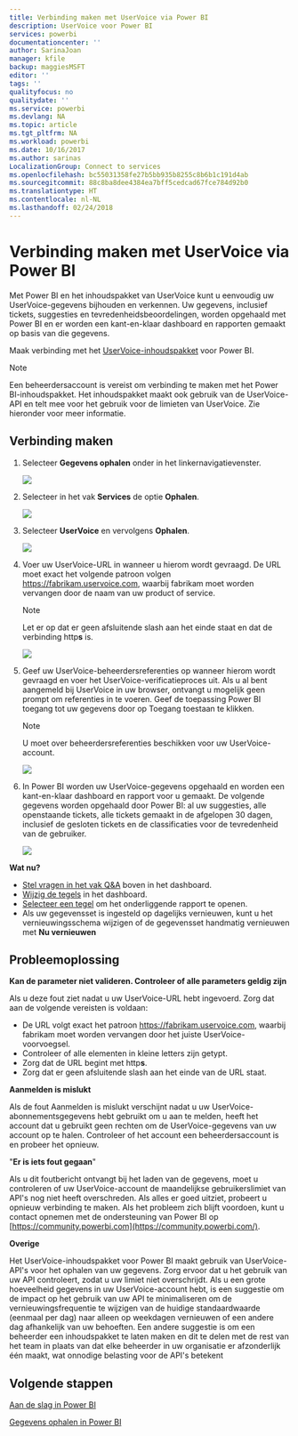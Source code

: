 ```yaml
---
title: Verbinding maken met UserVoice via Power BI
description: UserVoice voor Power BI
services: powerbi
documentationcenter: ''
author: SarinaJoan
manager: kfile
backup: maggiesMSFT
editor: ''
tags: ''
qualityfocus: no
qualitydate: ''
ms.service: powerbi
ms.devlang: NA
ms.topic: article
ms.tgt_pltfrm: NA
ms.workload: powerbi
ms.date: 10/16/2017
ms.author: sarinas
LocalizationGroup: Connect to services
ms.openlocfilehash: bc55031358fe27b5bb935b8255c8b6b1c191d4ab
ms.sourcegitcommit: 88c8ba8dee4384ea7bff5cedcad67fce784d92b0
ms.translationtype: HT
ms.contentlocale: nl-NL
ms.lasthandoff: 02/24/2018
---
```

# <a name="connect-to-uservoice-with-power-bi"></a>Verbinding maken met UserVoice via Power BI
Met Power BI en het inhoudspakket van UserVoice kunt u eenvoudig uw UserVoice-gegevens bijhouden en verkennen. Uw gegevens, inclusief tickets, suggesties en tevredenheidsbeoordelingen, worden opgehaald met Power BI en er worden een kant-en-klaar dashboard en rapporten gemaakt op basis van die gegevens.

Maak verbinding met het [UserVoice-inhoudspakket](https://app.powerbi.com/getdata/services/uservoice) voor Power BI.

>[!NOTE]
>Een beheerdersaccount is vereist om verbinding te maken met het Power BI-inhoudspakket. Het inhoudspakket maakt ook gebruik van de UserVoice-API en telt mee voor het gebruik voor de limieten van UserVoice. Zie hieronder voor meer informatie.

## <a name="how-to-connect"></a>Verbinding maken
1. Selecteer **Gegevens ophalen** onder in het linkernavigatievenster.
   
   ![](media/service-connect-to-uservoice/pbi_getdata.png)
2. Selecteer in het vak **Services** de optie **Ophalen**.
   
   ![](media/service-connect-to-uservoice/pbi_getservices.png) 
3. Selecteer **UserVoice** en vervolgens **Ophalen**.
   
   ![](media/service-connect-to-uservoice/uservoice.png)
4. Voer uw UserVoice-URL in wanneer u hierom wordt gevraagd. De URL moet exact het volgende patroon volgen https://fabrikam.uservoice.com, waarbij fabrikam moet worden vervangen door de naam van uw product of service.
   
   >[!NOTE]
   >Let er op dat er geen afsluitende slash aan het einde staat en dat de verbinding http**s** is.
   
   ![](media/service-connect-to-uservoice/capture.png)
5. Geef uw UserVoice-beheerdersreferenties op wanneer hierom wordt gevraagd en voer het UserVoice-verificatieproces uit. Als u al bent aangemeld bij UserVoice in uw browser, ontvangt u mogelijk geen prompt om referenties in te voeren. Geef de toepassing Power BI toegang tot uw gegevens door op Toegang toestaan te klikken.
   
   >[!NOTE]
   >U moet over beheerdersreferenties beschikken voor uw UserVoice-account.
   
   ![](media/service-connect-to-uservoice/capture3.png)
6. In Power BI worden uw UserVoice-gegevens opgehaald en worden een kant-en-klaar dashboard en rapport voor u gemaakt. De volgende gegevens worden opgehaald door Power BI: al uw suggesties, alle openstaande tickets, alle tickets gemaakt in de afgelopen 30 dagen, inclusief de gesloten tickets en de classificaties voor de tevredenheid van de gebruiker.
   
   ![](media/service-connect-to-uservoice/capture4.png)

**Wat nu?**

* [Stel vragen in het vak Q&A](power-bi-q-and-a.md) boven in het dashboard.
* [Wijzig de tegels](service-dashboard-edit-tile.md) in het dashboard.
* [Selecteer een tegel](service-dashboard-tiles.md) om het onderliggende rapport te openen.
* Als uw gegevensset is ingesteld op dagelijks vernieuwen, kunt u het vernieuwingsschema wijzigen of de gegevensset handmatig vernieuwen met **Nu vernieuwen**

## <a name="troubleshooting"></a>Probleemoplossing
**Kan de parameter niet valideren. Controleer of alle parameters geldig zijn**

Als u deze fout ziet nadat u uw UserVoice-URL hebt ingevoerd. Zorg dat aan de volgende vereisten is voldaan:

* De URL volgt exact het patroon https://fabrikam.uservoice.com, waarbij fabrikam moet worden vervangen door het juiste UserVoice-voorvoegsel.
* Controleer of alle elementen in kleine letters zijn getypt.
* Zorg dat de URL begint met http**s**.
* Zorg dat er geen afsluitende slash aan het einde van de URL staat.

**Aanmelden is mislukt**

Als de fout Aanmelden is mislukt verschijnt nadat u uw UserVoice-abonnementsgegevens hebt gebruikt om u aan te melden, heeft het account dat u gebruikt geen rechten om de UserVoice-gegevens van uw account op te halen. Controleer of het account een beheerdersaccount is en probeer het opnieuw.

"**Er is iets fout gegaan**"

Als u dit foutbericht ontvangt bij het laden van de gegevens, moet u controleren of uw UserVoice-account de maandelijkse gebruikerslimiet van API's nog niet heeft overschreden. Als alles er goed uitziet, probeert u opnieuw verbinding te maken. Als het probleem zich blijft voordoen, kunt u contact opnemen met de ondersteuning van Power BI op [https://community.powerbi.com](https://community.powerbi.com/).

**Overige**  

Het UserVoice-inhoudspakket voor Power BI maakt gebruik van UserVoice-API's voor het ophalen van uw gegevens. Zorg ervoor dat u het gebruik van uw API controleert, zodat u uw limiet niet overschrijdt. Als u een grote hoeveelheid gegevens in uw UserVoice-account hebt, is een suggestie om de impact op het gebruik van uw API te minimaliseren om de vernieuwingsfrequentie te wijzigen van de huidige standaardwaarde (eenmaal per dag) naar alleen op weekdagen vernieuwen of een andere dag afhankelijk van uw behoeften. Een andere suggestie is om een beheerder een inhoudspakket te laten maken en dit te delen met de rest van het team in plaats van dat elke beheerder in uw organisatie er afzonderlijk één maakt, wat onnodige belasting voor de API's betekent

## <a name="next-steps"></a>Volgende stappen
[Aan de slag in Power BI](service-get-started.md)

[Gegevens ophalen in Power BI](service-get-data.md)

